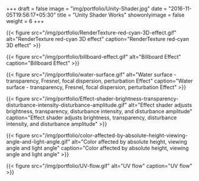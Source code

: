 +++
draft = false
image = "img/portfolio/Unity-Shader.jpg"
date = "2016-11-05T19:56:17+05:30"
title = "Unity Shader Works"
showonlyimage = false
weight = 6
+++

{{< figure src="/img/portfolio/RenderTexture-red-cyan-3D-effect.gif" alt="RenderTexture red-cyan 3D effect" caption="RenderTexture red-cyan 3D effect" >}}

{{< figure src="/img/portfolio/billboard-effect.gif" alt="Billboard Effect" caption="Billboard Effect" >}}

{{< figure src="/img/portfolio/water-surface.gif" alt="Water surface - transparency, Fresnel, focal dispersion, perturbation Effect" caption="Water surface - transparency, Fresnel, focal dispersion, perturbation Effect" >}}

{{< figure src="/img/portfolio/Effect-shader-brightness-transparency-disturbance-intensity-disturbance-amplitude.gif" alt="Effect shader adjusts brightness, transparency, disturbance intensity, and disturbance amplitude" caption="Effect shader adjusts brightness, transparency, disturbance intensity, and disturbance amplitude" >}}

{{< figure src="/img/portfolio/color-affected-by-absolute-height-viewing-angle-and-light-angle.gif" alt="Color affected by absolute height, viewing angle and light angle" caption="Color affected by absolute height, viewing angle and light angle" >}}

{{< figure src="/img/portfolio/UV-flow.gif" alt="UV flow" caption="UV flow" >}}

